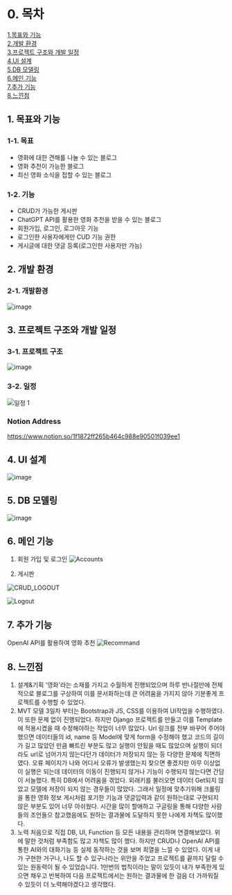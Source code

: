 # 0. 목차
[1.목표와 기능](#1-목표와-기능)<br>
[2.개발 환경 ](#2-개발-환경)<br>
[3.프로젝트 구조와 개발 일정](#3-프로젝트-구조와-개발-일정)<br>
[4.UI 설계](#4-UI-설계)<br>
[5.DB 모델링](#5-DB-모델링)<br>
[6.메인 기능](#6-메인-기능)<br>
[7.추가 기능](#7-추가-기능)<br>
[8.느낀점](#8-느낀점)<br>

## 1. 목표와 기능
### 1-1. 목표
- 영화에 대한 견해를 나눌 수 있는 블로그
- 영화 추천이 가능한 블로그
- 최신 영화 소식을 접할 수 있는 블로그
### 1-2. 기능
- CRUD가 가능한 게시판
- ChatGPT API를 활용한 영화 추천을 받을 수 있는 블로그
- 회원가입, 로그인, 로그아웃 기능
- 로그인한 사용자에게만 CUD 기능 권한
- 게시글에 대한 댓글 등록(로그인한 사용자만 가능)

## 2. 개발 환경 
### 2-1. 개발환경

![image](https://github.com/jkhwang150/ormi_miniproject_blog/assets/75780140/5e05abc7-cca2-4a01-a963-538f37d87e4c)

 
## 3. 프로젝트 구조와 개발 일정
### 3-1. 프로젝트 구조

![image](https://github.com/jkhwang150/ormi_miniproject_blog/assets/75780140/5c840e67-14cd-49e2-84e8-99f3c481408e)

### 3-2. 일정
![일정 1](https://github.com/jkhwang150/ormi_miniproject_blog/assets/75780140/34bcf810-4928-4f48-85b0-1c320b12b041)
### Notion Address
https://www.notion.so/1f1872ff265b464c988e90501f039ee1 

## 4. UI 설계
![image](https://github.com/jkhwang150/ormi_miniproject_blog/assets/75780140/80fc0a81-d200-415a-a9f0-8a016507a50f)


## 5. DB 모델링
![image](https://github.com/jkhwang150/ormi_miniproject_blog/assets/75780140/4ab75449-2030-4a7c-b71a-0f4c3294b2d5)

## 6. 메인 기능
1. 회원 가입 및 로그인
![Accounts](https://github.com/jkhwang150/ormi_miniproject_blog/assets/75780140/9f6d6ee6-3ba3-40ce-b0a1-0ae361620f4f)

2. 게시판

![CRUD_LOGOUT](https://github.com/jkhwang150/ormi_miniproject_blog/assets/75780140/18eec2fc-b607-43e2-8993-d36c4bc06ec0)

![Logout](https://github.com/jkhwang150/ormi_miniproject_blog/assets/75780140/cd14f4d4-4b52-4bdd-9394-3ade8ac3965d)



## 7. 추가 기능
OpenAI API를 활용하여 영화 추천
![Recommand](https://github.com/jkhwang150/ormi_miniproject_blog/assets/75780140/d0f17868-ced2-49b4-a732-a19575e2772a)


## 8. 느낀점
1. 설계&기획
'영화'라는 소재를 가지고 수월하게 진행되었으며 하루 반나절만에 전체적으로 블로그를 구상하여 이를 문서화하는데 큰 어려움을 가지지 않아 기분좋게 프로젝트를 수행할 수 있었다.
2. MVT 모델
 3일차 부터는 Bootstrap과 JS, CSS를 이용하여 UI작업을 수행하였다. 이 또한 문제 없이 진행되었다. 하지만 Django 프로젝트를 만들고 이를 Template에 적용시켰을 때 수정해야하는 작업이 너무 많았다. Url 링크를 전부 바꾸어 주어야 했으면 데이터들의 id, name 등 Model에 맞게 form을 수정해야 했고 코드의 길이가 길고 많았던 만큼 빠트린 부분도 많고 실행이 안됬을 때도 많았으며 실행이 되더라도 url로 넘어가지 않는다던가 데이터가 저장되지 않는 등 다양한 문제에 직면하였다. 오류 페이지가 나와 어디서 오류가 발생했는지 찾으면 좋겠지만 아무 이상없이 실행은 되는데 데이터의 이동이 진행되지 않거나 기능이 수행되지 않는다면 간담이 서늘했다. 특히 DB에서 어려움을 겪었다. 외래키를 불러오면 데이터 Get되지 않았고 모델에 저장이 되지 않는 경우들이 많았다. 그래서 일정에 맞추기위해 크롤링을 통한 영화 정보 게시처럼 포기한 기능과 댓글입력과 같이 원하는대로 구현되지 않은 부분도 있어 너무 아쉬웠다. 시간을 많이 할애하고 구글링을 통해 다양한 사람들의 조언들으 참고했음에도 원하는 결과물에 도달하지 못한 나에게 자책도 많이했다.
3. 노력
 처음으로 직접 DB, UI, Function 등 모든 내용을 관리하며 연결해보았다. 위에 말한 것처럼 부족함도 많고 자책도 많이 했다. 하지만 CRUD나 OpenAI API를 통한 AI와의 대화기능 등 실제 동작하는 것을 보며 희열을 느낄 수 있었다. 이게 내가 구현한 거구나, 나도 할 수 있구나라는 위안을 주었고 프로젝트를 끝까지 달릴 수 있는 원동력이 될 수 있었습니다. 1만번의 법칙이라는 말이 있듯이 내가 부족한게 있으면 채우고 반복하여 다음 프로젝트에서는 원하는 결과물에 한 걸음 더 가까워질 수 있듯이 더 노력해야겠다고 생각했다.
